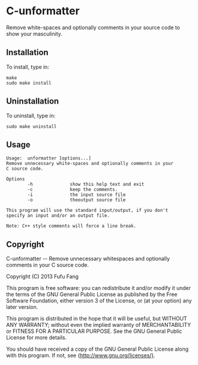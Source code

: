 C-unformatter
=============

Remove white-spaces and optionally comments in your source code to show your
masculinity.

Installation
------------
To install, type in:

    make
    sudo make install

Uninstallation
--------------
To uninstall, type in:

    sudo make uninstall

Usage
-----

    Usage:  unformatter [options...]
    Remove unnecessary white-spaces and optionally comments in your
    C source code.

    Options
            -h              show this help text and exit
            -c              keep the comments.
            -i              the input source file
            -o              theoutput source file

    This program will use the standard input/output, if you don't
    specify an input and/or an output file.

    Note: C++ style comments will force a line break.

Copyright
---------
C-unformatter -- Remove unnecessary whitespaces and optionally comments in your
C source code.

Copyright (C) 2013  Fufu Fang

This program is free software: you can redistribute it and/or modify
it under the terms of the GNU General Public License as published by
the Free Software Foundation, either version 3 of the License, or
(at your option) any later version.

This program is distributed in the hope that it will be useful,
but WITHOUT ANY WARRANTY; without even the implied warranty of
MERCHANTABILITY or FITNESS FOR A PARTICULAR PURPOSE.  See the
GNU General Public License for more details.

You should have received a copy of the GNU General Public License
along with this program.  If not, see {http://www.gnu.org/licenses/}.
